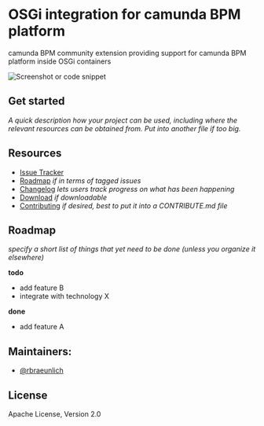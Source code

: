 # OSGi integration for camunda BPM platform

camunda BPM community extension providing support for camunda BPM platform inside OSGi containers

![Screenshot or code snippet](http://placehold.it/550x350&text=Image%20or%20code%20snippet%20if%20applicable)

## Get started

_A quick description how your project can be used, including where the relevant resources can be obtained from.
Put into another file if too big._


## Resources

* [Issue Tracker](https://github.com/camunda/camunda-bpm-platform-osgi/issues)
* [Roadmap](link-to-issue-tracker-filter) _if in terms of tagged issues_
* [Changelog](link-to-changelog) _lets users track progress on what has been happening_
* [Download](link-to-downloadable-archive) _if downloadable_
* [Contributing](link-to-contribute-guide) _if desired, best to put it into a CONTRIBUTE.md file_


## Roadmap

_specify a short list of things that yet need to be done (unless you organize it elsewhere)_

**todo**
- add feature B
- integrate with technology X

**done**
- add feature A


## Maintainers:

* [@rbraeunlich ](https://github.com/rbraeunlich)

## License

Apache License, Version 2.0
